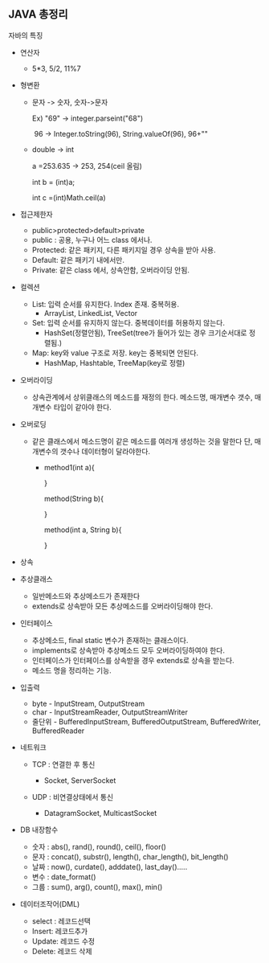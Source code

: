 ## JAVA 총정리

자바의 특징

- 연산자 

  - 5*3, 5/2, 11%7

- 형변환

  - 문자 -> 숫자,  숫자->문자

    Ex) "69" -> integer.parseint("68")

    ​		96 -> Integer.toString(96), String.valueOf(96), 96+""

  - double -> int

    a =253.635 -> 253, 254(ceil 올림)

    int b = (int)a;

    int c =(int)Math.ceil(a)

- 접근제한자

  - public>protected>default>private
  - public : 공용, 누구나 어느 class 에서나.
  - Protected: 같은 패키지, 다른 패키지일 경우 상속을 받아 사용.
  - Default: 같은 패키기 내에서만.
  - Private: 같은 class 에서, 상속안함, 오버라이딩 안됨. 

- 컬렉션

  - List: 입력 순서를 유지한다. Index 존재. 중복허용.
    - ArrayList, LinkedList, Vector
  - Set: 입력 순서를 유지하지 않는다. 중복데이터를 허용하지 않는다.
    - HashSet(정렬안됨), TreeSet(tree가 들어가 있는 경우 크기순서대로 정렬됨.)
  - Map: key와 value 구조로 저장. key는 중복되면 안된다.
    - HashMap, Hashtable, TreeMap(key로 정렬)

- 오버라이딩

  - 상속관계에서 상위클래스의 메소드를 재정의 한다. 메소드명, 매개변수 갯수, 매개변수 타입이 같아야 한다.

- 오버로딩

  - 같은 클래스에서 메소드명이 같은 메소드를 여러개 생성하는 것을 말한다 단, 매개변수의 갯수나 데이터형이 달라야한다.

    - method1(int a){

      }

      method(String b){

      }

      method(int a, String b){

      }

- 상속

- 추상클래스

  - 일반메소드와 추상메소드가 존재한다
  - extends로 상속받아 모든 추상메소드를 오버라이딩해야 한다.

- 인터페이스

  - 추상메소드, final static 변수가 존재하는 클래스이다.
  - implements로 상속받아 추상메소드 모두 오버라이딩하여야 한다.
  - 인터페이스가 인터페이스를 상속받을 경우 extends로 상속을 받는다.
  - 메소드 명을 정리하는 기능.

- 입출력

  - byte - InputStream, OutputStream
  - char - InputStreamReader, OutputStreamWriter
  - 줄단위 - BufferedInputStream, BufferedOutputStream, BufferedWriter, BufferedReader

- 네트워크

  - TCP : 연결한 후 통신
    - Socket, ServerSocket

  - UDP : 비연결상태에서 통신
    - DatagramSocket, MulticastSocket

- DB 내장함수

  - 숫자 : abs(), rand(), round(), ceil(), floor()
  - 문자 : concat(), substr(), length(), char_length(), bit_length()
  - 날짜 : now(), curdate(), adddate(), last_day().....
  - 변수 : date_format()
  - 그룹 : sum(), arg(), count(), max(), min()

- 데이터조작어(DML)

  - select : 레코드선택
  - Insert: 레코드추가
  - Update: 레코드 수정
  - Delete: 레코드 삭제



